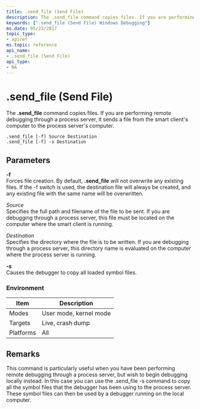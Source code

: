 ```yaml
---
title: .send_file (Send File)
description: The .send_file command copies files. If you are performing remote debugging through a process server, it sends a file from the smart client's computer to the process server's computer.
keywords: [".send_file (Send File) Windows Debugging"]
ms.date: 05/23/2017
topic_type:
- apiref
ms.topic: reference
api_name:
- .send_file (Send File)
api_type:
- NA
---
```


# .send\_file (Send File)


The **.send\_file** command copies files. If you are performing remote debugging through a process server, it sends a file from the smart client's computer to the process server's computer.

```dbgcmd
.send_file [-f] Source Destination 
.send_file [-f] -s Destination 
```

## <span id="ddk_meta_send_file_dbg"></span><span id="DDK_META_SEND_FILE_DBG"></span>Parameters


<span id="_______-f______"></span><span id="_______-F______"></span> **-f**   
Forces file creation. By default, **.send\_file** will not overwrite any existing files. If the -f switch is used, the destination file will always be created, and any existing file with the same name will be overwritten.

<span id="_______Source______"></span><span id="_______source______"></span><span id="_______SOURCE______"></span> *Source*   
Specifies the full path and filename of the file to be sent. If you are debugging through a process server, this file must be located on the computer where the smart client is running.

<span id="_______Destination______"></span><span id="_______destination______"></span><span id="_______DESTINATION______"></span> *Destination*   
Specifies the directory where the file is to be written. If you are debugging through a process server, this directory name is evaluated on the computer where the process server is running.

<span id="_______-s______"></span><span id="_______-S______"></span> **-s**   
Causes the debugger to copy all loaded symbol files.

### Environment

|  Item  | Description          |
|--------|----------------------|
|Modes   |User mode, kernel mode|
|Targets |Live, crash dump      |
|Platforms|All                  |

 

## Remarks

This command is particularly useful when you have been performing remote debugging through a process server, but wish to begin debugging locally instead. In this case you can use the .send\_file -s command to copy all the symbol files that the debugger has been using to the process server. These symbol files can then be used by a debugger running on the local computer.

 

 





